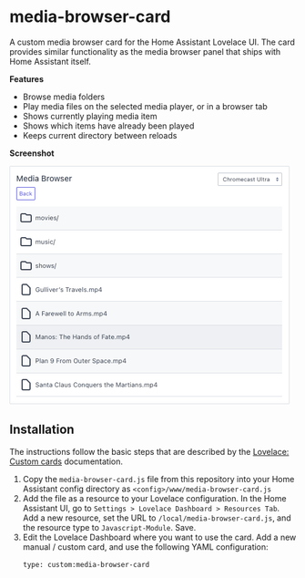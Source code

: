 # media-browser-card

A custom media browser card for the Home Assistant Lovelace UI. The card provides similar functionality as the media browser panel that ships with Home Assistant itself.

**Features**
- Browse media folders
- Play media files on the selected media player, or in a browser tab
- Shows currently playing media item
- Shows which items have already been played
- Keeps current directory between reloads

**Screenshot**

![Screenshot](/docs/screenshot.png?raw=true "Screenshot")

## Installation

The instructions follow the basic steps that are described by the [Lovelace: Custom cards](https://developers.home-assistant.io/docs/frontend/custom-ui/lovelace-custom-card) documentation.

1. Copy the `media-browser-card.js` file from this repository into your Home Assistant config directory as `<config>/www/media-browser-card.js`
2. Add the file as a resource to your Lovelace configuration. In the Home Assistant UI, go to `Settings > Lovelace Dashboard > Resources Tab`. Add a new resource, set the URL to `/local/media-browser-card.js`, and the resource type to `Javascript-Module`. Save.
3. Edit the Lovelace Dashboard where you want to use the card. Add a new manual / custom card, and use the following YAML configuration:
    ```
    type: custom:media-browser-card
    ```

